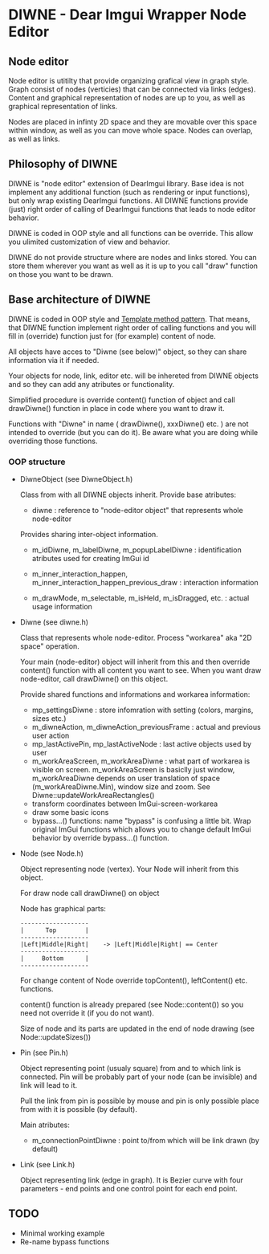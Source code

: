 # DIWNE - Dear Imgui Wrapper Node Editor

## Node editor

Node editor is utitilty that provide organizing grafical view in graph style. Graph consist of nodes (verticies) that can be connected via links (edges). Content and graphical representation of nodes are up to you, as well as graphical representation of links.

Nodes are placed in infinty 2D space and they are movable over this space within window, as well as you can move whole space. Nodes can overlap, as well as links.

## Philosophy of DIWNE

DIWNE is "node editor" extension of DearImgui library. Base idea is not implement any additional function (such as rendering or input functions), but only wrap existing DearImgui functions. All DIWNE functions provide (just) right order of calling of DearImgui functions that leads to node editor behavior.

DIWNE is coded in OOP style and all functions can be override. This allow you ulimited customization of view and behavior.

DIWNE do not provide structure where are nodes and links stored. You can store them wherever you want as well as it is up to you call "draw" function on those you want to be drawn.

## Base architecture of DIWNE

DIWNE is coded in OOP style and [Template method pattern](https://en.wikipedia.org/wiki/Template_method_pattern). That means, that DIWNE function implement right order of calling functions and you will fill in (override) function just for (for example) content of node.

All objects have acces to "Diwne (see below)" object, so they can share information via it if needed.

Your objects for node, link, editor etc. will be inhereted from DIWNE objects and so they can add any atributes or functionality.

Simplified procedure is override content() function of object and call drawDiwne() function in place in code where you want to draw it.

Functions with "Diwne" in name ( drawDiwne(), xxxDiwne() etc. ) are not intended to override (but you can do it). Be aware what you are doing while overriding those functions.

### OOP structure
- DiwneObject (see DiwneObject.h)

	Class from with all DIWNE objects inherit. Provide base atributes:

	- diwne : reference to "node-editor object" that represents whole node-editor

	Provides sharing inter-object information.

	- m_idDiwne, m_labelDiwne, m_popupLabelDiwne : identification atributes used for creating ImGui id

	- m_inner_interaction_happen, m_inner_interaction_happen_previous_draw : interaction information 

	- m_drawMode, m_selectable, m_isHeld, m_isDragged, etc. : actual usage information

- Diwne (see diwne.h)
	
	Class that represents whole node-editor. Process "workarea" aka "2D space" operation.

	Your main (node-editor) object will inherit from this and then override content() function with all content you want to see. When you want draw node-editor, call drawDiwne() on this object. 

	Provide shared functions and informations and workarea information:

	- mp_settingsDiwne : store infomration with setting (colors, margins, sizes etc.)
	- m_diwneAction, m_diwneAction_previousFrame : actual and previous user action
	- mp_lastActivePin, mp_lastActiveNode : last active objects used by user
	- m_workAreaScreen, m_workAreaDiwne : what part of workarea is visible on screen. m_workAreaScreen is basiclly just window, m_workAreaDiwne depends on user translation of space (m_workAreaDiwne.Min), window size and zoom. See Diwne::updateWorkAreaRectangles()
	- transform coordinates between ImGui-screen-workarea
	- draw some basic icons
	- bypass...() functions: name "bypass" is confusing a little bit. Wrap original ImGui functions which allows you to change default ImGui behavior by override bypass...() function. 

- Node (see Node.h)
	
	Object representing node (vertex). Your Node will inherit from this object.

	For draw node call drawDiwne() on object

	Node has graphical parts:
   ```
   -------------------
   |      Top        |
   -------------------
   |Left|Middle|Right|    -> |Left|Middle|Right| == Center
   -------------------
   |     Bottom      |
   -------------------
   ```

   For change content of Node override topContent(), leftContent() etc. functions.

   content() function is already prepared (see Node::content()) so you need not override it (if you do not want).

   Size of node and its parts are updated in the end of node drawing (see Node::updateSizes())

- Pin (see Pin.h)

	Object representing point (usualy square) from and to which link is connected. Pin will be probably part of your node (can be invisible) and link will lead to it.

	Pull the link from pin is possible by mouse and pin is only possible place from with it is possible (by default).

	Main atributes:

	- m_connectionPointDiwne : point to/from which will be link drawn (by default)

- Link (see Link.h)

	Object representing link (edge in graph). It is Bezier curve with four parameters - end points and one control point for each end point.



## TODO

- Minimal working example
- Re-name bypass functions